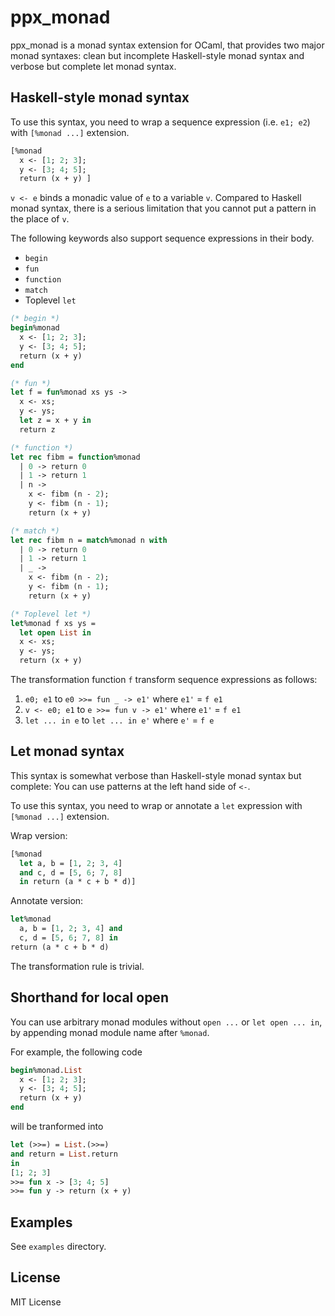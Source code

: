 # ppx_monad

ppx_monad is a monad syntax extension for OCaml, that provides two
major monad syntaxes: clean but incomplete Haskell-style monad syntax
and verbose but complete let monad syntax.

## Haskell-style monad syntax

To use this syntax, you need to wrap a sequence expression (i.e. `e1;
e2`) with `[%monad ...]` extension.

```OCaml
[%monad
  x <- [1; 2; 3];
  y <- [3; 4; 5];
  return (x + y) ]
```

`v <- e` binds a monadic value of `e` to a variable `v`.  Compared to
Haskell monad syntax, there is a serious limitation that you cannot
put a pattern in the place of `v`.

The following keywords also support sequence expressions in their
body.

* `begin`
* `fun`
* `function`
* `match`
* Toplevel `let`

```OCaml
(* begin *)
begin%monad
  x <- [1; 2; 3];
  y <- [3; 4; 5];
  return (x + y)
end

(* fun *)
let f = fun%monad xs ys ->
  x <- xs;
  y <- ys;
  let z = x + y in
  return z

(* function *)
let rec fibm = function%monad
  | 0 -> return 0
  | 1 -> return 1
  | n ->
    x <- fibm (n - 2);
    y <- fibm (n - 1);
    return (x + y)

(* match *)
let rec fibm n = match%monad n with
  | 0 -> return 0
  | 1 -> return 1
  | _ ->
    x <- fibm (n - 2);
    y <- fibm (n - 1);
    return (x + y)

(* Toplevel let *)
let%monad f xs ys =
  let open List in
  x <- xs;
  y <- ys;
  return (x + y)
```

The transformation function `f` transform sequence expressions as
follows:

1. `e0; e1` to `e0 >>= fun _ -> e1'` where `e1'` = `f e1`
2. `v <- e0; e1` to `e >>= fun v -> e1'` where `e1'` = `f e1`
3. `let ... in e` to `let ... in e'` where `e'` = `f e`

## Let monad syntax

This syntax is somewhat verbose than Haskell-style monad syntax but
complete: You can use patterns at the left hand side of `<-`.

To use this syntax, you need to wrap or annotate a `let` expression
with `[%monad ...]` extension.

Wrap version:

```OCaml
[%monad
  let a, b = [1, 2; 3, 4]
  and c, d = [5, 6; 7, 8]
  in return (a * c + b * d)]
```

Annotate version:

```OCaml
let%monad
  a, b = [1, 2; 3, 4] and
  c, d = [5, 6; 7, 8] in
return (a * c + b * d)
```

The transformation rule is trivial.

## Shorthand for local open

You can use arbitrary monad modules without `open ...` or `let open
... in`, by appending monad module name after `%monad`.

For example, the following code

```OCaml
begin%monad.List
  x <- [1; 2; 3];
  y <- [3; 4; 5];
  return (x + y)
end
```

will be tranformed into

```OCaml
let (>>=) = List.(>>=)
and return = List.return
in
[1; 2; 3]
>>= fun x -> [3; 4; 5]
>>= fun y -> return (x + y)
```

## Examples

See `examples` directory.

## License

MIT License
